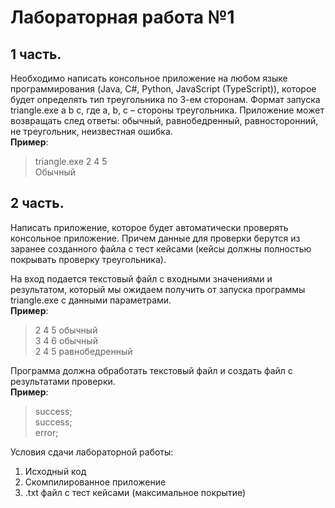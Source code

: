# Лабораторная работа №1
## 1 часть. 
Необходимо написать консольное приложение на любом языке программирования (Java, C#, Python, JavaScript (TypeScript)), которое будет определять тип треугольника по 3-ем сторонам. Формат запуска triangle.exe a b c, где a, b, c – стороны треугольника. Приложение может возвращать след ответы: обычный, равнобедренный, равносторонний, не треугольник, неизвестная ошибка.  
**Пример**:
> triangle.exe 2 4 5  
> Обычный

## 2 часть. 
Написать приложение, которое будет автоматически проверять консольное приложение. Причем данные для проверки берутся из заранее созданного файла с тест кейсами (кейсы должны полностью покрывать проверку треугольника).

На вход подается текстовый файл с входными значениями и результатом, который мы ожидаем получить от запуска программы triangle.exe с данными параметрами.  
**Пример**:
> 2 4 5 обычный  
> 3 4 6 обычный  
> 2 4 5 равнобедренный

Программа должна обработать текстовый файл и создать файл с результатами проверки.  
**Пример**:  
> sucсess;  
> sucсess;  
> error;  

Условия сдачи лабораторной работы:  
1) Исходный код  
2) Скомпилированное приложение  
3) .txt файл с тест кейсами (максимальное покрытие)  

